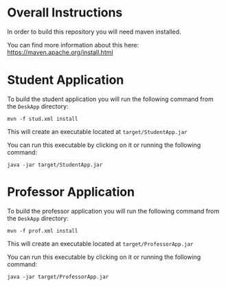 # Overall Instructions

In order to build this repository you will need maven installed. 

You can find more information about this here:
https://maven.apache.org/install.html

# Student Application

To build the student application you will run the following command from the `DeskApp` directory: 

`mvn -f stud.xml install`

This will create an executable located at `target/StudentApp.jar`

You can run this executable by clicking on it or running the following command:

`java -jar target/StudentApp.jar`

# Professor Application

To build the professor application you will run the following command from the `DeskApp` directory: 

`mvn -f prof.xml install`

This will create an executable located at `target/ProfessorApp.jar`

You can run this executable by clicking on it or running the following command:

`java -jar target/ProfessorApp.jar`
